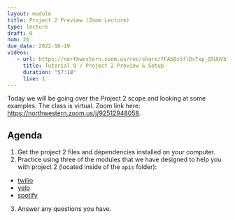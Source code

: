 ```yaml
---
layout: module
title: Project 2 Preview (Zoom Lecture)
type: lecture
draft: 0
num: 26
due_date: 2022-10-19
videos:
   - url: https://northwestern.zoom.us/rec/share/fFAbBs5flDsTxp_Q5UUVb7NCZkX8mC_KfRtQQw4gTF8mEX_mL2V8vyhmXQqqK8eA.5KAnOkBVfaQ7jw0z
     title: Tutorial 9 / Project 2 Preview & Setup
     duration: "57:18"
     live: 1
---
```


Today we will be going over the Project 2 scope and looking at some examples. The class is virtual. Zoom link here: <a href="https://northwestern.zoom.us/j/92512948058" target="_blank">https://northwestern.zoom.us/j/92512948058</a>.

## Agenda
1. Get the project 2 files and dependencies installed on your computer.
2. Practice using three of the modules that we have designed to help you with project 2 (located inside of the `apis` folder):
  * <a href="/fall2022/course-files/projects/project02/docs/twilio.html" target="_blank">twilio</a>
  * <a href="/fall2022/course-files/projects/project02/docs/yelp.html" target="_blank">yelp</a>
  * <a href="/fall2022/course-files/projects/project02/docs/spotify.html" target="_blank">spotify</a>
3. Answer any questions you have.
